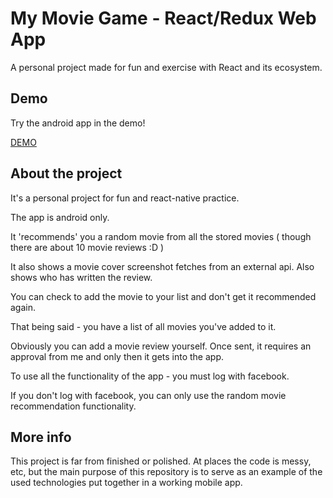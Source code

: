 # My Movie Game - React/Redux Web App

A personal project made for fun and exercise with React and its ecosystem.

## Demo

Try the android app in the demo!

[DEMO](https://play.google.com/store/apps/details?id=com.whattowatchapp&hl=en)

## About the project

It's a personal project for fun and react-native practice.

The app is android only.

It 'recommends' you a random movie from all the stored movies ( though there are about 10 movie reviews :D )

It also shows a movie cover screenshot fetches from an external api. Also shows who has written the review.

You can check to add the movie to your list and don't get it recommended again.

That being said - you have a list of all movies you've added to it.

Obviously you can add a movie review yourself. Once sent, it requires an approval from me
and only then it gets into the app.

To use all the functionality of the app - you must log with facebook.

If you don't log with facebook, you can only use the random movie recommendation functionality.

## More info

This project is far from finished or polished. At places the code is messy, etc, but the main purpose of this
repository is to serve as an example of the used technologies put together in a working mobile app.
